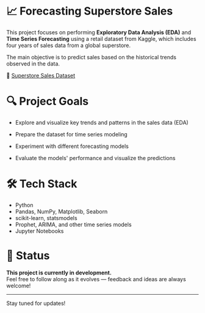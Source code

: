 # 📈 Forecasting Superstore Sales

This project focuses on performing **Exploratory Data Analysis (EDA)** and **Time Series Forecasting** using a retail dataset from Kaggle, which includes four years of sales data from a global superstore.

The main objective is to predict sales based on the historical trends observed in the data.

🔗 [Superstore Sales Dataset](https://www.kaggle.com/datasets/rohitsahoo/sales-forecasting/data)

# 🔍 Project Goals

- Explore and visualize key trends and patterns in the sales data (EDA)
  
- Prepare the dataset for time series modeling
  
- Experiment with different forecasting models

- Evaluate the models' performance and visualize the predictions

# 🛠️ Tech Stack

- Python
- Pandas, NumPy, Matplotlib, Seaborn
- scikit-learn, statsmodels
- Prophet, ARIMA, and other time series models
- Jupyter Notebooks

# 🚧 Status

**This project is currently in development.**  
Feel free to follow along as it evolves — feedback and ideas are always welcome!

---

Stay tuned for updates!

